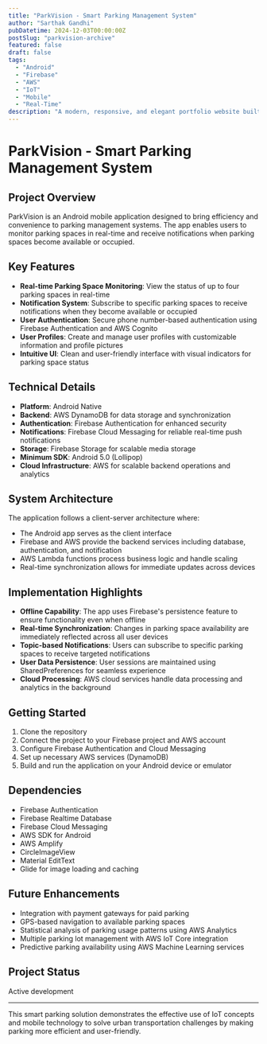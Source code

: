 ```yaml
---
title: "ParkVision - Smart Parking Management System"
author: "Sarthak Gandhi"
pubDatetime: 2024-12-03T00:00:00Z
postSlug: "parkvision-archive"
featured: false
draft: false
tags:
  - "Android"
  - "Firebase"
  - "AWS"
  - "IoT"
  - "Mobile"
  - "Real-Time"
description: "A modern, responsive, and elegant portfolio website built with Astro and TailwindCSS. This website serves as a comprehensive showcase of my professional experience, skills, and projects."
---
```


# ParkVision - Smart Parking Management System

## Project Overview

ParkVision is an Android mobile application designed to bring efficiency and convenience to parking management systems. The app enables users to monitor parking spaces in real-time and receive notifications when parking spaces become available or occupied.

## Key Features

- **Real-time Parking Space Monitoring**: View the status of up to four parking spaces in real-time
- **Notification System**: Subscribe to specific parking spaces to receive notifications when they become available or occupied
- **User Authentication**: Secure phone number-based authentication using Firebase Authentication and AWS Cognito
- **User Profiles**: Create and manage user profiles with customizable information and profile pictures
- **Intuitive UI**: Clean and user-friendly interface with visual indicators for parking space status

## Technical Details

- **Platform**: Android Native
- **Backend**: AWS DynamoDB for data storage and synchronization
- **Authentication**: Firebase Authentication for enhanced security
- **Notifications**: Firebase Cloud Messaging for reliable real-time push notifications
- **Storage**: Firebase Storage for scalable media storage
- **Minimum SDK**: Android 5.0 (Lollipop)
- **Cloud Infrastructure**: AWS for scalable backend operations and analytics

## System Architecture

The application follows a client-server architecture where:

- The Android app serves as the client interface
- Firebase and AWS provide the backend services including database, authentication, and notification
- AWS Lambda functions process business logic and handle scaling
- Real-time synchronization allows for immediate updates across devices

## Implementation Highlights

- **Offline Capability**: The app uses Firebase's persistence feature to ensure functionality even when offline
- **Real-time Synchronization**: Changes in parking space availability are immediately reflected across all user devices
- **Topic-based Notifications**: Users can subscribe to specific parking spaces to receive targeted notifications
- **User Data Persistence**: User sessions are maintained using SharedPreferences for seamless experience
- **Cloud Processing**: AWS cloud services handle data processing and analytics in the background

## Getting Started

1. Clone the repository
2. Connect the project to your Firebase project and AWS account
3. Configure Firebase Authentication and Cloud Messaging
4. Set up necessary AWS services (DynamoDB)
5. Build and run the application on your Android device or emulator

## Dependencies

- Firebase Authentication
- Firebase Realtime Database
- Firebase Cloud Messaging
- AWS SDK for Android
- AWS Amplify
- CircleImageView
- Material EditText
- Glide for image loading and caching

## Future Enhancements

- Integration with payment gateways for paid parking
- GPS-based navigation to available parking spaces
- Statistical analysis of parking usage patterns using AWS Analytics
- Multiple parking lot management with AWS IoT Core integration
- Predictive parking availability using AWS Machine Learning services

## Project Status

Active development

---

This smart parking solution demonstrates the effective use of IoT concepts and mobile technology to solve urban transportation challenges by making parking more efficient and user-friendly.
